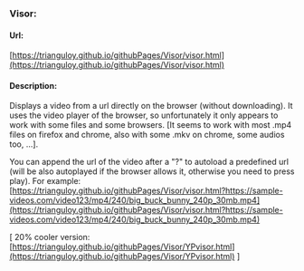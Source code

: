 ### Visor:

#### Url: 

[https://trianguloy.github.io/githubPages/Visor/visor.html](https://trianguloy.github.io/githubPages/Visor/visor.html)

#### Description:

Displays a video from a url directly on the browser (without downloading). It uses the video player of the browser, so unfortunately it only appears to work with some files and some browsers. [It seems to work with most .mp4 files on firefox and chrome, also with some .mkv on chrome, some audios too, ...].

You can append the url of the video after a "?" to autoload a predefined url (will be also autoplayed if the browser allows it, otherwise you need to press play). For example: [https://trianguloy.github.io/githubPages/Visor/visor.html?https://sample-videos.com/video123/mp4/240/big_buck_bunny_240p_30mb.mp4](https://trianguloy.github.io/githubPages/Visor/visor.html?https://sample-videos.com/video123/mp4/240/big_buck_bunny_240p_30mb.mp4)

[ 20% cooler version: [https://trianguloy.github.io/githubPages/Visor/YPvisor.html](https://trianguloy.github.io/githubPages/Visor/YPvisor.html) ]
